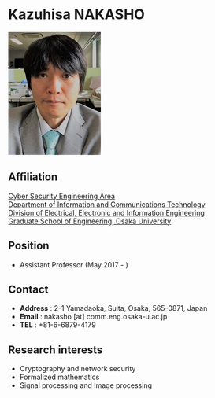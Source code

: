 Kazuhisa NAKASHO
======================
![](nakasho.jpg)

Affiliation
---------------------
[Cyber Security Engineering Area](https://cy2sec.comm.eng.osaka-u.ac.jp/miyaji-lab/)  
[Department of Information and Communications Technology](http://www.eei.eng.osaka-u.ac.jp/laboratory/list02.html)  
[Division of Electrical, Electronic and Information Engineering](http://www.eei.eng.osaka-u.ac.jp/)  
[Graduate School of Engineering, Osaka University](http://www.eng.osaka-u.ac.jp/)  

Position
---------------------
- Assistant Professor (May 2017 - )

Contact
----------------------
- **Address** : 2-1 Yamadaoka, Suita, Osaka, 565-0871, Japan
- **Email** :  nakasho [at] comm.eng.osaka-u.ac.jp
- **TEL** : +81-6-6879-4179

Research interests
----------------------
- Cryptography and network security
- Formalized mathematics
- Signal processing and Image processing

